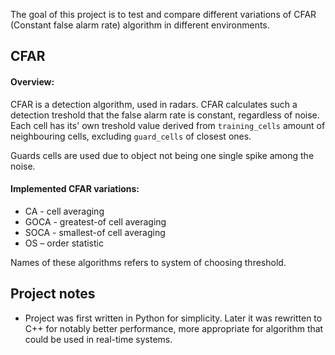 The goal of this project is to test and compare different variations of CFAR (Constant false alarm rate) algorithm in different environments. 

## CFAR

#### Overview:
CFAR is a detection algorithm, used in radars. 
CFAR calculates such a detection treshold that the false alarm rate is constant, regardless of noise. Each cell has its' own treshold value derived from ```training_cells``` amount of neighbouring cells, excluding ```guard_cells``` of closest ones. 

Guards cells are used due to object not being one single spike among the noise.

#### Implemented CFAR variations:
* CA - cell averaging 
* GOCA - greatest-of cell averaging 
* SOCA - smallest-of cell averaging
* OS – order statistic

Names of these algorithms refers to system of choosing threshold.



## Project notes

* Project was first written in Python for simplicity. Later it was rewritten to C++ for notably better performance, more appropriate for algorithm that could be used in real-time systems.
